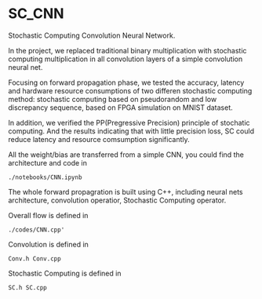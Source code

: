# SC_CNN

Stochastic Computing Convolution Neural Network. 

In the project, we replaced traditional binary multiplication with stochastic computing multiplication in all convolution layers of a simple convolution neural net.

Focusing on forward propagation phase, we tested the accuracy, latency and hardware resource consumptions of two differen stochastic computing method: stochastic computing based on pseudorandom and low discrepancy sequence, based on FPGA simulation on MNIST dataset.

In addition, we verified the PP(Pregressive Precision) principle of stochatic computing. And the results indicating that with little precision loss, SC could reduce latency and resource comsumption significantly.

All the weight/bias are transferred from a simple CNN, you could find the architecture and code in 

`./notebooks/CNN.ipynb`

The whole forward propagration is built using C++, including neural nets architecture, convolution operatior, Stochastic Computing operator.

Overall flow is defined in

`./codes/CNN.cpp'`

Convolution is defined in 

`Conv.h Conv.cpp`

Stochastic Computing is defined in 

`SC.h SC.cpp`
